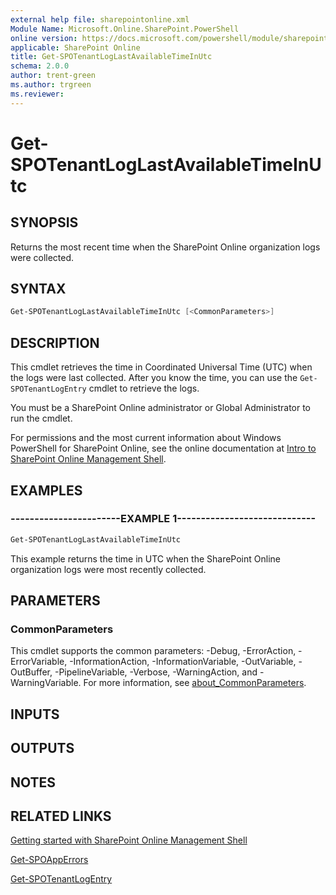 ```yaml
---
external help file: sharepointonline.xml
Module Name: Microsoft.Online.SharePoint.PowerShell
online version: https://docs.microsoft.com/powershell/module/sharepoint-online/get-spotenantloglastavailabletimeinutc
applicable: SharePoint Online
title: Get-SPOTenantLogLastAvailableTimeInUtc
schema: 2.0.0
author: trent-green
ms.author: trgreen
ms.reviewer:
---
```


# Get-SPOTenantLogLastAvailableTimeInUtc

## SYNOPSIS

Returns the most recent time when the SharePoint Online organization logs were collected.

## SYNTAX

```powershell
Get-SPOTenantLogLastAvailableTimeInUtc [<CommonParameters>]
```

## DESCRIPTION

This cmdlet retrieves the time in Coordinated Universal Time (UTC) when the logs were last collected.
After you know the time, you can use the `Get-SPOTenantLogEntry` cmdlet to retrieve the logs.

You must be a SharePoint Online administrator or Global Administrator to run the cmdlet.

For permissions and the most current information about Windows PowerShell for SharePoint Online, see the online documentation at [Intro to SharePoint Online Management Shell](https://docs.microsoft.com/powershell/sharepoint/sharepoint-online/introduction-sharepoint-online-management-shell?view=sharepoint-ps).

## EXAMPLES

### -----------------------EXAMPLE 1-----------------------------

```powershell
Get-SPOTenantLogLastAvailableTimeInUtc
```

This example returns the time in UTC when the SharePoint Online organization logs were most recently collected.

## PARAMETERS

### CommonParameters

This cmdlet supports the common parameters: -Debug, -ErrorAction, -ErrorVariable, -InformationAction, -InformationVariable, -OutVariable, -OutBuffer, -PipelineVariable, -Verbose, -WarningAction, and -WarningVariable. For more information, see [about_CommonParameters](https://go.microsoft.com/fwlink/?LinkID=113216).

## INPUTS

## OUTPUTS

## NOTES

## RELATED LINKS

[Getting started with SharePoint Online Management Shell](https://docs.microsoft.com/powershell/sharepoint/sharepoint-online/connect-sharepoint-online?view=sharepoint-ps)

[Get-SPOAppErrors](Get-SPOAppErrors.md)

[Get-SPOTenantLogEntry](Get-SPOTenantLogEntry.md)
